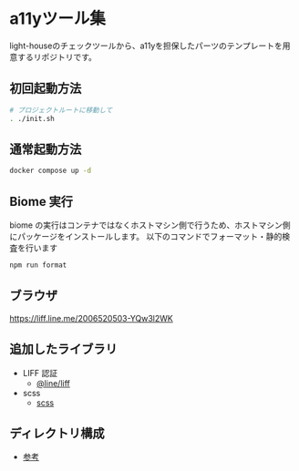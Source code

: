 # a11yツール集

light-houseのチェックツールから、a11yを担保したパーツのテンプレートを用意するリポジトリです。

## 初回起動方法

```bash
# プロジェクトルートに移動して
. ./init.sh
```

## 通常起動方法

```bash
docker compose up -d
```

## Biome 実行

biome の実行はコンテナではなくホストマシン側で行うため、ホストマシン側にパッケージをインストールします。
以下のコマンドでフォーマット・静的検査を行います

```bash
npm run format
```

## ブラウザ

https://liff.line.me/2006520503-YQw3l2WK

## 追加したライブラリ

- LIFF 認証
  - [@line/liff](https://www.npmjs.com/package/@line/liff)
- scss
  - [scss](https://www.npmjs.com/package/sass)

## ディレクトリ構成

- [参考](https://www.notion.so/bulletgroup/Next-af4ff735fc8c48f28817307ed976664b?pvs=4#6480213f22da47ed930000e801b2ab35)

